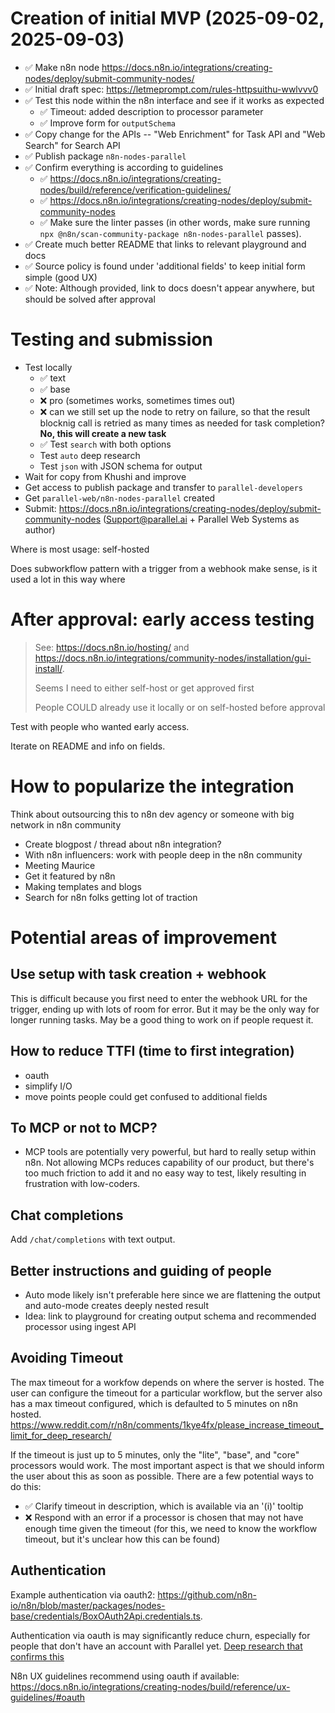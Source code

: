 # Creation of initial MVP (2025-09-02, 2025-09-03)

- ✅ Make n8n node https://docs.n8n.io/integrations/creating-nodes/deploy/submit-community-nodes/
- ✅ Initial draft spec: https://letmeprompt.com/rules-httpsuithu-wwlvvv0
- ✅ Test this node within the n8n interface and see if it works as expected
  - ✅ Timeout: added description to processor parameter
  - ✅ Improve form for `outputSchema`
- ✅ Copy change for the APIs -- "Web Enrichment" for Task API and "Web Search" for Search API
- ✅ Publish package `n8n-nodes-parallel`
- ✅ Confirm everything is according to guidelines
  - ✅ https://docs.n8n.io/integrations/creating-nodes/build/reference/verification-guidelines/
  - ✅ https://docs.n8n.io/integrations/creating-nodes/deploy/submit-community-nodes
  - ✅ Make sure the linter passes (in other words, make sure running `npx @n8n/scan-community-package n8n-nodes-parallel` passes).
- ✅ Create much better README that links to relevant playground and docs
- ✅ Source policy is found under 'additional fields' to keep initial form simple (good UX)
- ✅ Note: Although provided, link to docs doesn't appear anywhere, but should be solved after approval

# Testing and submission

- Test locally
  - ✅ text
  - ✅ base
  - ❌ pro (sometimes works, sometimes times out)
  - ❌ can we still set up the node to retry on failure, so that the result blocknig call is retried as many times as needed for task completion? **No, this will create a new task**
  - ✅ Test `search` with both options
  - Test `auto` deep research
  - Test `json` with JSON schema for output
- Wait for copy from Khushi and improve
- Get access to publish package and transfer to `parallel-developers`
- Get `parallel-web/n8n-nodes-parallel` created
- Submit: https://docs.n8n.io/integrations/creating-nodes/deploy/submit-community-nodes (Support@parallel.ai + Parallel Web Systems as author)

Where is most usage: self-hosted

Does subworkflow pattern with a trigger from a webhook make sense, is it used a lot in this way where

# After approval: early access testing

> See: https://docs.n8n.io/hosting/ and https://docs.n8n.io/integrations/community-nodes/installation/gui-install/.
>
> Seems I need to either self-host or get approved first
>
> People COULD already use it locally or on self-hosted before approval

Test with people who wanted early access.

Iterate on README and info on fields.

# How to popularize the integration

Think about outsourcing this to n8n dev agency or someone with big network in n8n community

- Create blogpost / thread about n8n integration?
- With n8n influencers: work with people deep in the n8n community
- Meeting Maurice
- Get it featured by n8n
- Making templates and blogs
- Search for n8n folks getting lot of traction

# Potential areas of improvement

## Use setup with task creation + webhook

This is difficult because you first need to enter the webhook URL for the trigger, ending up with lots of room for error. But it may be the only way for longer running tasks. May be a good thing to work on if people request it.

## How to reduce TTFI (time to first integration)

- oauth
- simplify I/O
- move points people could get confused to additional fields

## To MCP or not to MCP?

- MCP tools are potentially very powerful, but hard to really setup within n8n. Not allowing MCPs reduces capability of our product, but there's too much friction to add it and no easy way to test, likely resulting in frustration with low-coders.

## Chat completions

Add `/chat/completions` with text output.

## Better instructions and guiding of people

- Auto mode likely isn't preferable here since we are flattening the output and auto-mode creates deeply nested result
- Idea: link to playground for creating output schema and recommended processor using ingest API

## Avoiding Timeout

The max timeout for a workfow depends on where the server is hosted. The user can configure the timeout for a particular workflow, but the server also has a max timeout configured, which is defaulted to 5 minutes on n8n hosted. https://www.reddit.com/r/n8n/comments/1kye4fx/please_increase_timeout_limit_for_deep_research/

If the timeout is just up to 5 minutes, only the "lite", "base", and "core" processors would work. The most important aspect is that we should inform the user about this as soon as possible. There are a few potential ways to do this:

- ✅ Clarify timeout in description, which is available via an '(i)' tooltip
- ❌ Respond with an error if a processor is chosen that may not have enough time given the timeout (for this, we need to know the workflow timeout, but it's unclear how this can be found)

## Authentication

Example authentication via oauth2: https://github.com/n8n-io/n8n/blob/master/packages/nodes-base/credentials/BoxOAuth2Api.credentials.ts.

Authentication via oauth is may significantly reduce churn, especially for people that don't have an account with Parallel yet. [Deep research that confirms this](https://claude.ai/public/artifacts/52c28da0-85b2-4fc8-9ca9-712cf949cbbb)

N8n UX guidelines recommend using oauth if available: https://docs.n8n.io/integrations/creating-nodes/build/reference/ux-guidelines/#oauth
